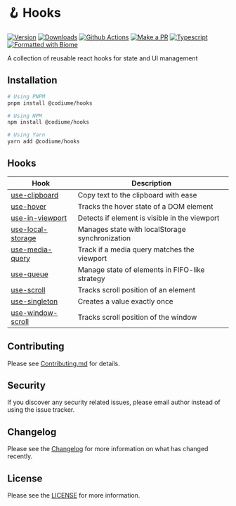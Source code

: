 # 🪝 Hooks

[![Version][version-badge]][npm]
[![Downloads][downloads-badge]][npm]
[![Github Actions][github-actions-badge]][github-actions]
[![Make a PR][makepr-badge]][makepr]
[![Typescript][typescript-badge]][npm]
[![Formatted with Biome][biome-badge]][biome]

A collection of reusable react hooks for state and UI management

## Installation

```bash
# Using PNPM
pnpm install @codiume/hooks
```

```bash
# Using NPM
npm install @codiume/hooks
```

```bash
# Using Yarn
yarn add @codiume/hooks
```

## Hooks

| Hook                                         | Description                                     |
| -------------------------------------------- | ----------------------------------------------- |
| [use-clipboard](./src/use-clipboard)         | Copy text to the clipboard with ease            |
| [use-hover](./src/use-hover)                 | Tracks the hover state of a DOM element         |
| [use-in-viewport](./src/use-in-viewport)     | Detects if element is visible in the viewport   |
| [use-local-storage](./src/use-local-storage) | Manages state with localStorage synchronization |
| [use-media-query](./src/use-media-query)     | Track if a media query matches the viewport     |
| [use-queue](./src/use-queue)                 | Manage state of elements in FIFO-like strategy  |
| [use-scroll](./src/use-scroll)               | Tracks scroll position of an element            |
| [use-singleton](./src/use-singleton)         | Creates a value exactly once                    |
| [use-window-scroll](./src/use-window-scroll) | Tracks scroll position of the window            |

## Contributing

Please see [Contributing.md](CONTRIBUTING.md) for details.

## Security

If you discover any security related issues, please email author instead of using the issue tracker.

## Changelog

Please see the [Changelog](CHANGELOG.md) for more information on what has changed recently.

## License

Please see the [LICENSE](LICENSE) for more information.

[npm]: https://www.npmjs.com/package/@codiume/hooks
[version-badge]: https://img.shields.io/npm/v/%40codiume%2Fhooks.svg
[downloads-badge]: https://img.shields.io/npm/dt/%40codiume%2Fhooks
[github-actions]: https://github.com/codiume/hooks/actions/workflows/build.yml
[github-actions-badge]: https://github.com/codiume/hooks/actions/workflows/build.yml/badge.svg?branch=main
[typescript-badge]: https://img.shields.io/npm/types/%40codiume%2Fhooks
[makepr]: https://makeapullrequest.com
[makepr-badge]: https://img.shields.io/badge/PRs-welcome-brightgreen.svg?style=flat-square?style=flat
[biome]: https://biomejs.dev
[biome-badge]: https://img.shields.io/badge/Formatted_with-Biome-60a5fa?style=flat&logo=biome
